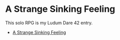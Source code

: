 A Strange Sinking Feeling
===

This solo RPG is my Ludum Dare 42 entry.

* [A Strange Sinking Feeling](/astrangesinkingfeeling)
